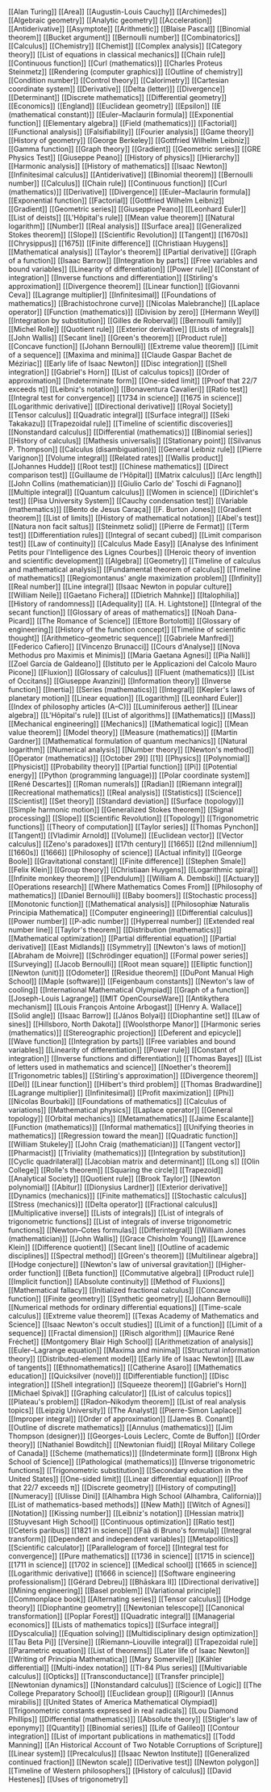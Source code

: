 [[Alan Turing]]
[[Area]]
[[Augustin-Louis Cauchy]]
[[Archimedes]]
[[Algebraic geometry]]
[[Analytic geometry]]
[[Acceleration]]
[[Antiderivative]]
[[Asymptote]]
[[Arithmetic]]
[[Blaise Pascal]]
[[Binomial theorem]]
[[Bucket argument]]
[[Bernoulli number]]
[[Combinatorics]]
[[Calculus]]
[[Chemistry]]
[[Chemist]]
[[Complex analysis]]
[[Category theory]]
[[List of equations in classical mechanics]]
[[Chain rule]]
[[Continuous function]]
[[Curl (mathematics)]]
[[Charles Proteus Steinmetz]]
[[Rendering (computer graphics)]]
[[Outline of chemistry]]
[[Condition number]]
[[Control theory]]
[[Calorimetry]]
[[Cartesian coordinate system]]
[[Derivative]]
[[Delta (letter)]]
[[Divergence]]
[[Determinant]]
[[Discrete mathematics]]
[[Differential geometry]]
[[Economics]]
[[England]]
[[Euclidean geometry]]
[[Epsilon]]
[[E (mathematical constant)]]
[[Euler–Maclaurin formula]]
[[Exponential function]]
[[Elementary algebra]]
[[Field (mathematics)]]
[[Factorial]]
[[Functional analysis]]
[[Falsifiability]]
[[Fourier analysis]]
[[Game theory]]
[[History of geometry]]
[[George Berkeley]]
[[Gottfried Wilhelm Leibniz]]
[[Gamma function]]
[[Graph theory]]
[[Gradient]]
[[Geometric series]]
[[GRE Physics Test]]
[[Giuseppe Peano]]
[[History of physics]]
[[Hierarchy]]
[[Harmonic analysis]]
[[History of mathematics]]
[[Isaac Newton]]
[[Infinitesimal calculus]]
[[Antiderivative]]
[[Binomial theorem]]
[[Bernoulli number]]
[[Calculus]]
[[Chain rule]]
[[Continuous function]]
[[Curl (mathematics)]]
[[Derivative]]
[[Divergence]]
[[Euler–Maclaurin formula]]
[[Exponential function]]
[[Factorial]]
[[Gottfried Wilhelm Leibniz]]
[[Gradient]]
[[Geometric series]]
[[Giuseppe Peano]]
[[Leonhard Euler]]
[[List of deists]]
[[L'Hôpital's rule]]
[[Mean value theorem]]
[[Natural logarithm]]
[[Number]]
[[Real analysis]]
[[Surface area]]
[[Generalized Stokes theorem]]
[[Slope]]
[[Scientific Revolution]]
[[Tangent]]
[[1670s]]
[[Chrysippus]]
[[1675]]
[[Finite difference]]
[[Christiaan Huygens]]
[[Mathematical analysis]]
[[Taylor's theorem]]
[[Partial derivative]]
[[Graph of a function]]
[[Isaac Barrow]]
[[Integration by parts]]
[[Free variables and bound variables]]
[[Linearity of differentiation]]
[[Power rule]]
[[Constant of integration]]
[[Inverse functions and differentiation]]
[[Stirling's approximation]]
[[Divergence theorem]]
[[Linear function]]
[[Giovanni Ceva]]
[[Lagrange multiplier]]
[[Infinitesimal]]
[[Foundations of mathematics]]
[[Brachistochrone curve]]
[[Nicolas Malebranche]]
[[Laplace operator]]
[[Function (mathematics)]]
[[Division by zero]]
[[Hermann Weyl]]
[[Integration by substitution]]
[[Gilles de Roberval]]
[[Bernoulli family]]
[[Michel Rolle]]
[[Quotient rule]]
[[Exterior derivative]]
[[Lists of integrals]]
[[John Wallis]]
[[Secant line]]
[[Green's theorem]]
[[Product rule]]
[[Concave function]]
[[Johann Bernoulli]]
[[Extreme value theorem]]
[[Limit of a sequence]]
[[Maxima and minima]]
[[Claude Gaspar Bachet de Méziriac]]
[[Early life of Isaac Newton]]
[[Disc integration]]
[[Shell integration]]
[[Gabriel's Horn]]
[[List of calculus topics]]
[[Order of approximation]]
[[Indeterminate form]]
[[One-sided limit]]
[[Proof that 22/7 exceeds π]]
[[Leibniz's notation]]
[[Bonaventura Cavalieri]]
[[Ratio test]]
[[Integral test for convergence]]
[[1734 in science]]
[[1675 in science]]
[[Logarithmic derivative]]
[[Directional derivative]]
[[Royal Society]]
[[Tensor calculus]]
[[Quadratic integral]]
[[Surface integral]]
[[Seki Takakazu]]
[[Trapezoidal rule]]
[[Timeline of scientific discoveries]]
[[Nonstandard calculus]]
[[Differential (mathematics)]]
[[Binomial series]]
[[History of calculus]]
[[Mathesis universalis]]
[[Stationary point]]
[[Silvanus P. Thompson]]
[[Calculus (disambiguation)]]
[[General Leibniz rule]]
[[Pierre Varignon]]
[[Volume integral]]
[[Related rates]]
[[Wallis product]]
[[Johannes Hudde]]
[[Root test]]
[[Chinese mathematics]]
[[Direct comparison test]]
[[Guillaume de l'Hôpital]]
[[Matrix calculus]]
[[Arc length]]
[[John Collins (mathematician)]]
[[Giulio Carlo de' Toschi di Fagnano]]
[[Multiple integral]]
[[Quantum calculus]]
[[Women in science]]
[[Dirichlet's test]]
[[Pisa University System]]
[[Cauchy condensation test]]
[[Variable (mathematics)]]
[[Bento de Jesus Caraça]]
[[F. Burton Jones]]
[[Gradient theorem]]
[[List of limits]]
[[History of mathematical notation]]
[[Abel's test]]
[[Natura non facit saltus]]
[[Steinmetz solid]]
[[Pierre de Fermat]]
[[Term test]]
[[Differentiation rules]]
[[Integral of secant cubed]]
[[Limit comparison test]]
[[Law of continuity]]
[[Calculus Made Easy]]
[[Analyse des Infiniment Petits pour l'Intelligence des Lignes Courbes]]
[[Heroic theory of invention and scientific development]]
[[Algebra]]
[[Geometry]]
[[Timeline of calculus and mathematical analysis]]
[[Fundamental theorem of calculus]]
[[Timeline of mathematics]]
[[Regiomontanus' angle maximization problem]]
[[Infinity]]
[[Real number]]
[[Line integral]]
[[Isaac Newton in popular culture]]
[[William Neile]]
[[Gaetano Fichera]]
[[Dietrich Mahnke]]
[[Italophilia]]
[[History of randomness]]
[[Adequality]]
[[A. H. Lightstone]]
[[Integral of the secant function]]
[[Glossary of areas of mathematics]]
[[Noah Dana-Picard]]
[[The Romance of Science]]
[[Ettore Bortolotti]]
[[Glossary of engineering]]
[[History of the function concept]]
[[Timeline of scientific thought]]
[[Arithmetico–geometric sequence]]
[[Gabriele Manfredi]]
[[Federico Cafiero]]
[[Vincenzo Brunacci]]
[[Cours d'Analyse]]
[[Nova Methodus pro Maximis et Minimis]]
[[Maria Gaetana Agnesi]]
[[Pia Nalli]]
[[Zoel García de Galdeano]]
[[Istituto per le Applicazioni del Calcolo Mauro Picone]]
[[Fluxion]]
[[Glossary of calculus]]
[[Fluent (mathematics)]]
[[List of Occitans]]
[[Giuseppe Avanzini]]
[[Information theory]]
[[Inverse function]]
[[Inertia]]
[[Series (mathematics)]]
[[Integral]]
[[Kepler's laws of planetary motion]]
[[Linear equation]]
[[Logarithm]]
[[Leonhard Euler]]
[[Index of philosophy articles (A–C)]]
[[Luminiferous aether]]
[[Linear algebra]]
[[L'Hôpital's rule]]
[[List of algorithms]]
[[Mathematics]]
[[Mass]]
[[Mechanical engineering]]
[[Mechanics]]
[[Mathematical logic]]
[[Mean value theorem]]
[[Model theory]]
[[Measure (mathematics)]]
[[Martin Gardner]]
[[Mathematical formulation of quantum mechanics]]
[[Natural logarithm]]
[[Numerical analysis]]
[[Number theory]]
[[Newton's method]]
[[Operator (mathematics)]]
[[October 29]]
[[1]]
[[Physics]]
[[Polynomial]]
[[Physicist]]
[[Probability theory]]
[[Partial function]]
[[Pi]]
[[Potential energy]]
[[Python (programming language)]]
[[Polar coordinate system]]
[[René Descartes]]
[[Roman numerals]]
[[Radian]]
[[Riemann integral]]
[[Recreational mathematics]]
[[Real analysis]]
[[Statistics]]
[[Science]]
[[Scientist]]
[[Set theory]]
[[Standard deviation]]
[[Surface (topology)]]
[[Simple harmonic motion]]
[[Generalized Stokes theorem]]
[[Signal processing]]
[[Slope]]
[[Scientific Revolution]]
[[Topology]]
[[Trigonometric functions]]
[[Theory of computation]]
[[Taylor series]]
[[Thomas Pynchon]]
[[Tangent]]
[[Vladimir Arnold]]
[[Volume]]
[[Euclidean vector]]
[[Vector calculus]]
[[Zeno's paradoxes]]
[[17th century]]
[[1665]]
[[2nd millennium]]
[[1660s]]
[[1666]]
[[Philosophy of science]]
[[Actual infinity]]
[[George Boole]]
[[Gravitational constant]]
[[Finite difference]]
[[Stephen Smale]]
[[Felix Klein]]
[[Group theory]]
[[Christiaan Huygens]]
[[Logarithmic spiral]]
[[Infinite monkey theorem]]
[[Pendulum]]
[[William A. Dembski]]
[[Actuary]]
[[Operations research]]
[[Where Mathematics Comes From]]
[[Philosophy of mathematics]]
[[Daniel Bernoulli]]
[[Baby boomers]]
[[Stochastic process]]
[[Monotonic function]]
[[Mathematical analysis]]
[[Philosophiæ Naturalis Principia Mathematica]]
[[Computer engineering]]
[[Differential calculus]]
[[Power number]]
[[P-adic number]]
[[Hyperreal number]]
[[Extended real number line]]
[[Taylor's theorem]]
[[Distribution (mathematics)]]
[[Mathematical optimization]]
[[Partial differential equation]]
[[Partial derivative]]
[[East Midlands]]
[[Symmetry]]
[[Newton's laws of motion]]
[[Abraham de Moivre]]
[[Schrödinger equation]]
[[Formal power series]]
[[Surveying]]
[[Jacob Bernoulli]]
[[Root mean square]]
[[Elliptic function]]
[[Newton (unit)]]
[[Odometer]]
[[Residue theorem]]
[[DuPont Manual High School]]
[[Maple (software)]]
[[Feigenbaum constants]]
[[Newton's law of cooling]]
[[International Mathematical Olympiad]]
[[Graph of a function]]
[[Joseph-Louis Lagrange]]
[[MIT OpenCourseWare]]
[[Antikythera mechanism]]
[[Louis François Antoine Arbogast]]
[[Henry A. Wallace]]
[[Solid angle]]
[[Isaac Barrow]]
[[János Bolyai]]
[[Diophantine set]]
[[Law of sines]]
[[Hillsboro, North Dakota]]
[[Woolsthorpe Manor]]
[[Harmonic series (mathematics)]]
[[Stereographic projection]]
[[Deferent and epicycle]]
[[Wave function]]
[[Integration by parts]]
[[Free variables and bound variables]]
[[Linearity of differentiation]]
[[Power rule]]
[[Constant of integration]]
[[Inverse functions and differentiation]]
[[Thomas Bayes]]
[[List of letters used in mathematics and science]]
[[Noether's theorem]]
[[Trigonometric tables]]
[[Stirling's approximation]]
[[Divergence theorem]]
[[Del]]
[[Linear function]]
[[Hilbert's third problem]]
[[Thomas Bradwardine]]
[[Lagrange multiplier]]
[[Infinitesimal]]
[[Profit maximization]]
[[Phi]]
[[Nicolas Bourbaki]]
[[Foundations of mathematics]]
[[Calculus of variations]]
[[Mathematical physics]]
[[Laplace operator]]
[[General topology]]
[[Orbital mechanics]]
[[Metamathematics]]
[[Jaime Escalante]]
[[Function (mathematics)]]
[[Informal mathematics]]
[[Unifying theories in mathematics]]
[[Regression toward the mean]]
[[Quadratic function]]
[[William Stukeley]]
[[John Craig (mathematician)]]
[[Tangent vector]]
[[Pharmacist]]
[[Triviality (mathematics)]]
[[Integration by substitution]]
[[Cyclic quadrilateral]]
[[Jacobian matrix and determinant]]
[[Long s]]
[[Olin College]]
[[Rolle's theorem]]
[[Squaring the circle]]
[[Trapezoid]]
[[Analytical Society]]
[[Quotient rule]]
[[Brook Taylor]]
[[Newton polynomial]]
[[Abitur]]
[[Dionysius Lardner]]
[[Exterior derivative]]
[[Dynamics (mechanics)]]
[[Finite mathematics]]
[[Stochastic calculus]]
[[Stress (mechanics)]]
[[Delta operator]]
[[Fractional calculus]]
[[Multiplicative inverse]]
[[Lists of integrals]]
[[List of integrals of trigonometric functions]]
[[List of integrals of inverse trigonometric functions]]
[[Newton–Cotes formulas]]
[[Differintegral]]
[[William Jones (mathematician)]]
[[John Wallis]]
[[Grace Chisholm Young]]
[[Lawrence Klein]]
[[Difference quotient]]
[[Secant line]]
[[Outline of academic disciplines]]
[[Spectral method]]
[[Green's theorem]]
[[Multilinear algebra]]
[[Hodge conjecture]]
[[Newton's law of universal gravitation]]
[[Higher-order function]]
[[Beta function]]
[[Commutative algebra]]
[[Product rule]]
[[Implicit function]]
[[Absolute continuity]]
[[Method of Fluxions]]
[[Mathematical fallacy]]
[[Initialized fractional calculus]]
[[Concave function]]
[[Finite geometry]]
[[Synthetic geometry]]
[[Johann Bernoulli]]
[[Numerical methods for ordinary differential equations]]
[[Time-scale calculus]]
[[Extreme value theorem]]
[[Texas Academy of Mathematics and Science]]
[[Isaac Newton's occult studies]]
[[Limit of a function]]
[[Limit of a sequence]]
[[Fractal dimension]]
[[Risch algorithm]]
[[Maurice René Fréchet]]
[[Montgomery Blair High School]]
[[Arithmetization of analysis]]
[[Euler–Lagrange equation]]
[[Maxima and minima]]
[[Structural information theory]]
[[Distributed-element model]]
[[Early life of Isaac Newton]]
[[Law of tangents]]
[[Ethnomathematics]]
[[Catherine Asaro]]
[[Mathematics education]]
[[Quicksilver (novel)]]
[[Differentiable function]]
[[Disc integration]]
[[Shell integration]]
[[Squeeze theorem]]
[[Gabriel's Horn]]
[[Michael Spivak]]
[[Graphing calculator]]
[[List of calculus topics]]
[[Plateau's problem]]
[[Radon–Nikodym theorem]]
[[List of real analysis topics]]
[[Leipzig University]]
[[The Analyst]]
[[Pierre-Simon Laplace]]
[[Improper integral]]
[[Order of approximation]]
[[James B. Conant]]
[[Outline of discrete mathematics]]
[[Annulus (mathematics)]]
[[Jim Thompson (designer)]]
[[Georges-Louis Leclerc, Comte de Buffon]]
[[Order theory]]
[[Nathaniel Bowditch]]
[[Newtonian fluid]]
[[Royal Military College of Canada]]
[[Scheme (mathematics)]]
[[Indeterminate form]]
[[Bronx High School of Science]]
[[Pathological (mathematics)]]
[[Inverse trigonometric functions]]
[[Trigonometric substitution]]
[[Secondary education in the United States]]
[[One-sided limit]]
[[Linear differential equation]]
[[Proof that 22/7 exceeds π]]
[[Discrete geometry]]
[[History of computing]]
[[Numeracy]]
[[Ulisse Dini]]
[[Alhambra High School (Alhambra, California)]]
[[List of mathematics-based methods]]
[[New Math]]
[[Witch of Agnesi]]
[[Notation]]
[[Kissing number]]
[[Leibniz's notation]]
[[Hessian matrix]]
[[Stuyvesant High School]]
[[Continuous optimization]]
[[Ratio test]]
[[Ceteris paribus]]
[[1821 in science]]
[[Faà di Bruno's formula]]
[[Integral transform]]
[[Dependent and independent variables]]
[[Metapolitics]]
[[Scientific calculator]]
[[Parallelogram of force]]
[[Integral test for convergence]]
[[Pure mathematics]]
[[1736 in science]]
[[1715 in science]]
[[1711 in science]]
[[1702 in science]]
[[Medical school]]
[[1665 in science]]
[[Logarithmic derivative]]
[[1666 in science]]
[[Software engineering professionalism]]
[[Gérard Debreu]]
[[Bhāskara II]]
[[Directional derivative]]
[[Mining engineering]]
[[Basel problem]]
[[Variational principle]]
[[Commonplace book]]
[[Alternating series]]
[[Tensor calculus]]
[[Hodge theory]]
[[Diophantine geometry]]
[[Newtonian telescope]]
[[Canonical transformation]]
[[Poplar Forest]]
[[Quadratic integral]]
[[Managerial economics]]
[[Lists of mathematics topics]]
[[Surface integral]]
[[Dyscalculia]]
[[Equation solving]]
[[Multidisciplinary design optimization]]
[[Tau Beta Pi]]
[[Versine]]
[[Riemann–Liouville integral]]
[[Trapezoidal rule]]
[[Parametric equation]]
[[List of theorems]]
[[Later life of Isaac Newton]]
[[Writing of Principia Mathematica]]
[[Mary Somerville]]
[[Kähler differential]]
[[Multi-index notation]]
[[TI-84 Plus series]]
[[Multivariable calculus]]
[[Opticks]]
[[Transconductance]]
[[Transfer principle]]
[[Newtonian dynamics]]
[[Nonstandard calculus]]
[[Science of Logic]]
[[The College Preparatory School]]
[[Euclidean group]]
[[Rigour]]
[[Annus mirabilis]]
[[United States of America Mathematical Olympiad]]
[[Trigonometric constants expressed in real radicals]]
[[Lou Diamond Phillips]]
[[Differential (mathematics)]]
[[Absolute theory]]
[[Stigler's law of eponymy]]
[[Quantity]]
[[Binomial series]]
[[Life of Galileo]]
[[Contour integration]]
[[List of important publications in mathematics]]
[[Todd Manning]]
[[An Historical Account of Two Notable Corruptions of Scripture]]
[[Linear system]]
[[Precalculus]]
[[Isaac Newton Institute]]
[[Generalized continued fraction]]
[[Newton scale]]
[[Derivative test]]
[[Newton polygon]]
[[Timeline of Western philosophers]]
[[History of calculus]]
[[David Hestenes]]
[[Uses of trigonometry]]
